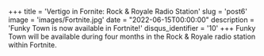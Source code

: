 +++
title = 'Vertigo in Fornite: Rock & Royale Radio Station'
slug = 'post6'
image = 'images/Fortnite.jpg'
date = "2022-06-15T00:00:00"
description = 'Funky Town is now available in Fortnite!'
disqus_identifier = '10'
+++
Funky Town will be available during four months in the Rock & Royale radio station within Fortnite.